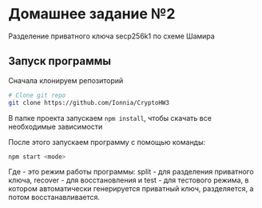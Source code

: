 Домашнее задание №2
===
Разделение приватного ключа secp256k1 по схеме Шамира

Запуск программы
---

Сначала клонируем репозиторий
```bash
# Clone git repo
git clone https://github.com/Ionnia/CryptoHW3
```

В папке проекта запускаем `npm install`, чтобы скачать все необходимые зависимости

После этого запускаем программу с помощью команды:
```bash
npm start <mode>
```

Где <mode> - это режим работы программы: split - для разделения приватного ключа, recover - для восстановления и
test - для тестового режима, в котором автоматически генерируется приватный ключ, разделяется, а потом восстанавливается.